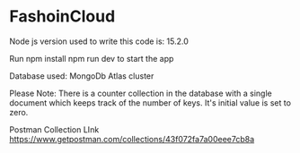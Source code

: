 # FashoinCloud
Node js version used to write this code is: 15.2.0

Run 
npm install
npm run dev 
to start the app

Database used: MongoDb Atlas cluster 

Please Note: There is a counter collection in the database with a single document which keeps track of the number of keys. It's initial value is set to zero.

Postman Collection LInk https://www.getpostman.com/collections/43f072fa7a00eee7cb8a
